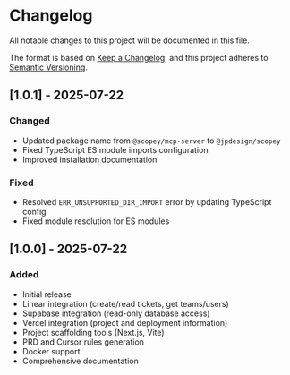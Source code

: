 # Changelog

All notable changes to this project will be documented in this file.

The format is based on [Keep a Changelog](https://keepachangelog.com/en/1.0.0/),
and this project adheres to [Semantic Versioning](https://semver.org/spec/v2.0.0.html).

## [1.0.1] - 2025-07-22

### Changed
- Updated package name from `@scopey/mcp-server` to `@jpdesign/scopey`
- Fixed TypeScript ES module imports configuration
- Improved installation documentation

### Fixed
- Resolved `ERR_UNSUPPORTED_DIR_IMPORT` error by updating TypeScript config
- Fixed module resolution for ES modules

## [1.0.0] - 2025-07-22

### Added
- Initial release
- Linear integration (create/read tickets, get teams/users)
- Supabase integration (read-only database access)
- Vercel integration (project and deployment information)
- Project scaffolding tools (Next.js, Vite)
- PRD and Cursor rules generation
- Docker support
- Comprehensive documentation 